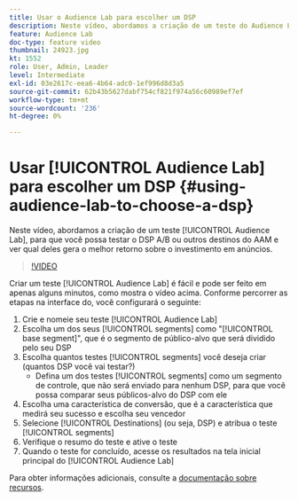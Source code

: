 ```yaml
---
title: Usar o Audience Lab para escolher um DSP
description: Neste vídeo, abordamos a criação de um teste do Audience Lab, para que você possa testar o DSP/B ou outros destinos do AAM e ver qual deles impulsionará o melhor retorno sobre o investimento em anúncios.
feature: Audience Lab
doc-type: feature video
thumbnail: 24923.jpg
kt: 1552
role: User, Admin, Leader
level: Intermediate
exl-id: 03e2617c-eea6-4b64-adc0-1ef996d8d3a5
source-git-commit: 62b43b5627dabf754cf821f974a56c60989ef7ef
workflow-type: tm+mt
source-wordcount: '236'
ht-degree: 0%

---
```


# Usar [!UICONTROL Audience Lab] para escolher um DSP {#using-audience-lab-to-choose-a-dsp}

Neste vídeo, abordamos a criação de um teste [!UICONTROL Audience Lab], para que você possa testar o DSP A/B ou outros destinos do AAM e ver qual deles gera o melhor retorno sobre o investimento em anúncios.

>[!VIDEO](https://video.tv.adobe.com/v/24923/?quality=12)

Criar um teste [!UICONTROL Audience Lab] é fácil e pode ser feito em apenas alguns minutos, como mostra o vídeo acima. Conforme percorrer as etapas na interface do, você configurará o seguinte:

1. Crie e nomeie seu teste [!UICONTROL Audience Lab]
1. Escolha um dos seus [!UICONTROL segments] como &quot;[!UICONTROL base segment]&quot;, que é o segmento de público-alvo que será dividido pelo seu DSP
1. Escolha quantos testes [!UICONTROL segments] você deseja criar (quantos DSP você vai testar?)
   * Defina um dos testes [!UICONTROL segments] como um segmento de controle, que não será enviado para nenhum DSP, para que você possa comparar seus públicos-alvo do DSP com ele
1. Escolha uma característica de conversão, que é a característica que medirá seu sucesso e escolha seu vencedor
1. Selecione [!UICONTROL Destinations] (ou seja, DSP) e atribua o teste [!UICONTROL segments]
1. Verifique o resumo do teste e ative o teste
1. Quando o teste for concluído, acesse os resultados na tela inicial principal do [!UICONTROL Audience Lab]

Para obter informações adicionais, consulte a [documentação sobre recursos](https://experienceleague.adobe.com/docs/audience-manager/user-guide/features/audience-lab/audience-lab.html?lang=pt-BR).

